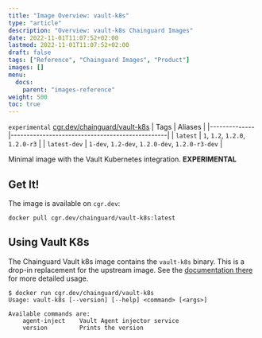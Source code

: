 ```yaml
---
title: "Image Overview: vault-k8s"
type: "article"
description: "Overview: vault-k8s Chainguard Images"
date: 2022-11-01T11:07:52+02:00
lastmod: 2022-11-01T11:07:52+02:00
draft: false
tags: ["Reference", "Chainguard Images", "Product"]
images: []
menu:
  docs:
    parent: "images-reference"
weight: 500
toc: true
---
```


`experimental` [cgr.dev/chainguard/vault-k8s](https://github.com/chainguard-images/images/tree/main/images/vault-k8s)
| Tags         | Aliases                                         |
|--------------|-------------------------------------------------|
| `latest`     | `1`, `1.2`, `1.2.0`, `1.2.0-r3`                 |
| `latest-dev` | `1-dev`, `1.2-dev`, `1.2.0-dev`, `1.2.0-r3-dev` |



Minimal image with the Vault Kubernetes integration. **EXPERIMENTAL**

## Get It!

The image is available on `cgr.dev`:

```
docker pull cgr.dev/chainguard/vault-k8s:latest
```

## Using Vault K8s

The Chainguard Vault k8s image contains the `vault-k8s` binary.
This is a drop-in replacement for the upstream image.
See the [documentation there](https://github.com/hashicorp/vault-k8s) for more detailed usage.

```shell
$ docker run cgr.dev/chainguard/vault-k8s
Usage: vault-k8s [--version] [--help] <command> [<args>]

Available commands are:
    agent-inject    Vault Agent injector service
    version         Prints the version
```

